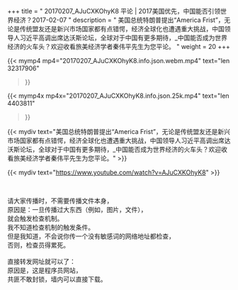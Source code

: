 +++
title = " 20170207_AJuCXKOhyK8 平论 | 2017美国优先，中国能否引领世界经济？2017-02-07 "
description = " 美国总统特朗普提出“America Frist”，无论是传统盟友还是新兴市场国家都有点错愕，经济全球化也遭遇重大挑战，中国领导人习近平高调出席达沃斯论坛，全球对于中国有更多期待，_中国能否成为世界经济的火车头？欢迎收看旅美经济学者秦伟平先生为您平论。 "
weight = 20
+++

{{< mymp4 mp4="20170207_AJuCXKOhyK8.info.json.webm.mp4" 
text="len 32317906"
>}}

{{< mymp4x  mp4x="20170207_AJuCXKOhyK8.info.json.25k.mp4"
text="len 4403811"
>}}


{{< mydiv text="美国总统特朗普提出“America Frist”，无论是传统盟友还是新兴市场国家都有点错愕，经济全球化也遭遇重大挑战，中国领导人习近平高调出席达沃斯论坛，全球对于中国有更多期待，_中国能否成为世界经济的火车头？欢迎收看旅美经济学者秦伟平先生为您平论。" >}}
<br>

{{< mydiv text="https://www.youtube.com/watch?v=AJuCXKOhyK8" >}}


<br>

请大家传播时，不需要传播文件本身，<br>
原因是：一旦传播过大东西（例如，图片，文件），<br>
就会触发检查机制。<br>
我不知道检查机制的触发条件。<br>
但是我知道，不会说你传一个没有敏感词的网络地址都检查，<br>
否则，检查员得累死。<br><br>
直接转发网址就可以了：<br>
原因是，这是程序员网站，<br>
共匪不敢封锁，墙内可以直接下载。


